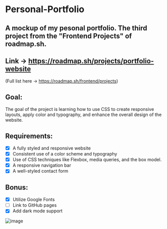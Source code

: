 # Personal-Portfolio
## A mockup of my pesonal portfolio. The third project from the "Frontend Projects" of roadmap.sh.
## Link -> https://roadmap.sh/projects/portfolio-website
(Full list here → https://roadmap.sh/frontend/projects)

## Goal:
The goal of the project is learning how to use CSS to create responsive layouts, apply color and typography, and enhance the overall design of the website.

## Requirements:
- [x] A fully styled and responsive website
- [x] Consistent use of a color scheme and typography
- [x] Use of CSS techniques like Flexbox, media queries, and the box model.
- [x] A responsive navigation bar 
- [x] A well-styled contact form

## Bonus:
- [x]  Utilize Google Fonts
- [ ] Link to GitHub pages
- [x] Add dark mode support

![image](https://github.com/user-attachments/assets/43fb9822-6dd2-48d3-b86a-63bea4cfb844)

